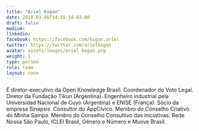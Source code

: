 ```yaml
---
title: "Ariel Kogan"
date: 2018-03-06T14:55:14-03:00
draft: false
medium:
linkedin:
facebook: https://facebook.com/kogan.ariel
twitter: https://twitter.com/arielkogan
avatar: assets/images/ariel-kogan.png
weight: 1
type: person
role: team
layout: none
---
```


É diretor-executivo da Open Knowledge Brasil. Coordenador do Voto Legal. Diretor da Fundação Tikun (Argentina). Engenheiro industrial pela Universidad Nacional de Cuyo (Argentina) e ENISE (França). Sócio da empresa Sinapsis. Consultor do AppCívico. Membro do Conselho Criativo do Minha Sampa. Membro do Conselho Consultivo das iniciativas: Rede Nossa São Paulo, ICLEI Brasil, Gênero e Número e Muove Brasil.
